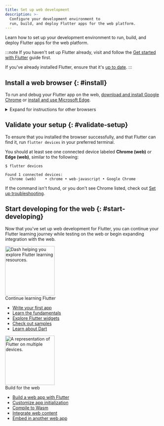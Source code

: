 ```yaml
---
title: Set up web development
description: >-
  Configure your development environment to
  run, build, and deploy Flutter apps for the web platform.
---
```


Learn how to set up your development environment
to run, build, and deploy Flutter apps for the web platform.

:::note
If you haven't set up Flutter already,
visit and follow the [Get started with Flutter][] guide first.

If you've already installed Flutter,
ensure that it's [up to date][].
:::

[Get started with Flutter]: /get-started
[up to date]: /install/upgrade

## Install a web browser {: #install}

To run and debug your Flutter app on the web,
[download and install Google Chrome][chrome-install]
or [install and use Microsoft Edge][edge-install].

<details>
<summary>Expand for instructions for other browsers</summary>

If you want to debug your app in other web browsers,
you can use the `flutter run -d web-server` command,
and manually navigate to the specified URL in your preferred browser.

Note that debugging support in the `web-server` mode is limited.

</details>


[chrome-install]: https://www.google.com/chrome/
[edge-install]: https://www.microsoft.com/edge

## Validate your setup {: #validate-setup}

To ensure that you installed the browser successfully,
and that Flutter can find it,
run `flutter devices` in your preferred terminal.

You should at least see one connected device labeled
**Chrome (web)** or **Edge (web)**, similar to the following:

```console highlightLines=4
$ flutter devices

Found 1 connected devices:
  Chrome (web)    • chrome • web-javascript • Google Chrome
```

If the command isn't found, or you don't see Chrome listed,
check out [Set up troubleshooting][troubleshoot].

[troubleshoot]: /install/troubleshoot

## Start developing for the web {: #start-developing}

Now that you've set up web development for Flutter,
you can continue your Flutter learning journey while testing on the web
or begin expanding integration with the web.

<div class="card-grid link-cards">
  <div class="card filled-card list-card">
    <div class="card-leading">
      <img src="/assets/images/decorative/pointing-the-way.png" height="160" aria-hidden="true" alt="Dash helping you explore Flutter learning resources.">
    </div>
    <div class="card-header">
      <span class="card-title">Continue learning Flutter</span>
    </div>
    <div class="card-content">
      <ul>
        <li>
          <a class="text-button" href="/get-started/codelab">Write your first app</a>
        </li>
        <li>
          <a class="text-button" href="/get-started/fundamentals">Learn the fundamentals</a>
        </li>
        <li>
          <a class="text-button" href="https://www.youtube.com/watch?v=b_sQ9bMltGU&list=PLjxrf2q8roU23XGwz3Km7sQZFTdB996iG">Explore Flutter widgets</a>
        </li>
        <li>
          <a class="text-button" href="/reference/learning-resources">Check out samples</a>
        </li>
        <li>
          <a class="text-button" href="/resources/bootstrap-into-dart">Learn about Dart</a>
        </li>
      </ul>
    </div>
  </div>
  <div class="card filled-card list-card">
    <div class="card-leading">
      <img src="/assets/images/decorative/flutter-on-phone.svg" height="160" aria-hidden="true" alt="A representation of Flutter on multiple devices.">
    </div>
    <div class="card-header">
      <span class="card-title">Build for the web</span>
    </div>
    <div class="card-content">
      <ul>
        <li>
          <a class="text-button" href="/platform-integration/web/building">Build a web app with Flutter</a>
        </li>
        <li>
          <a class="text-button" href="/platform-integration/web/initialization">Customize app initialization</a>
        </li>
        <li>
          <a class="text-button" href="/platform-integration/web/wasm">Compile to Wasm</a>
        </li>
        <li>
          <a class="text-button" href="/platform-integration/web/web-content-in-flutter">Integrate web content</a>
        </li>
        <li>
          <a class="text-button" href="/platform-integration/web/embedding-flutter-web">Embed in another web app</a>
        </li>
      </ul>
    </div>
  </div>
</div>
